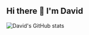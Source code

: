 ## Hi there 👋 I'm David

![David's GitHub stats](https://github-readme-stats.vercel.app/api?username=DavidGjorgiev314&theme=gotham&show_icons=true)

<!--
**DavidGjorgiev314/DavidGjorgiev314** is a ✨ _special_ ✨ repository because its `README.md` (this file) appears on your GitHub profile.

Here are some ideas to get you started:

- 🔭 I’m currently working on ...
- 🌱 I’m currently learning ...
- 👯 I’m looking to collaborate on ...
- 🤔 I’m looking for help with ...
- 💬 Ask me about ...
- 📫 How to reach me: ...
- 😄 Pronouns: ...
- ⚡ Fun fact: ...
-->
